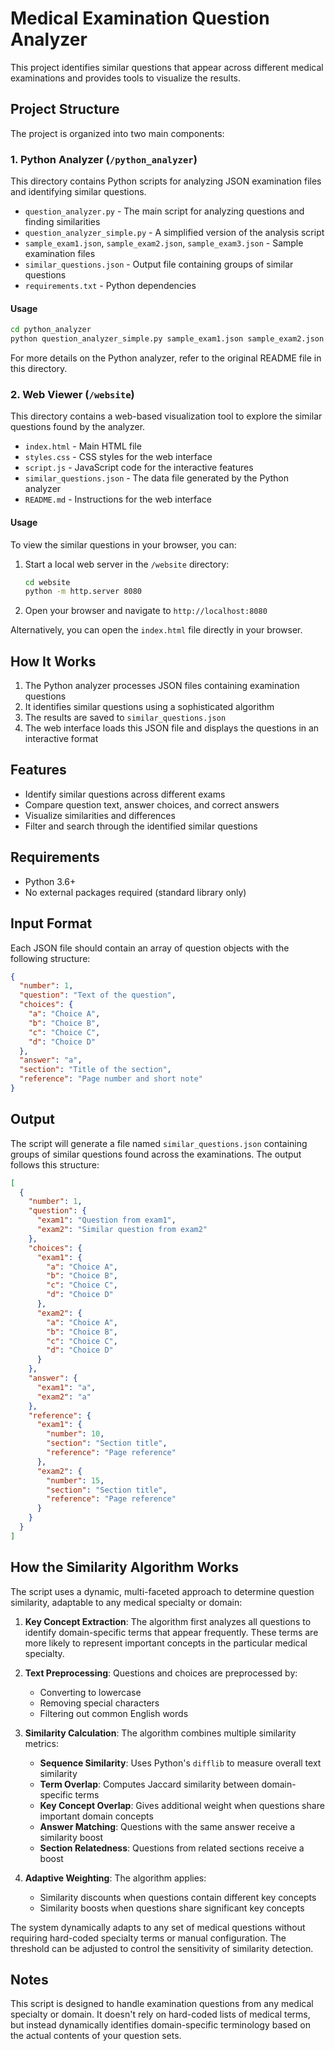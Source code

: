 # Medical Examination Question Analyzer

This project identifies similar questions that appear across different medical examinations and provides tools to visualize the results.

## Project Structure

The project is organized into two main components:

### 1. Python Analyzer (`/python_analyzer`)

This directory contains Python scripts for analyzing JSON examination files and identifying similar questions.

- `question_analyzer.py` - The main script for analyzing questions and finding similarities
- `question_analyzer_simple.py` - A simplified version of the analysis script
- `sample_exam1.json`, `sample_exam2.json`, `sample_exam3.json` - Sample examination files
- `similar_questions.json` - Output file containing groups of similar questions
- `requirements.txt` - Python dependencies

#### Usage

```bash
cd python_analyzer
python question_analyzer_simple.py sample_exam1.json sample_exam2.json sample_exam3.json
```

For more details on the Python analyzer, refer to the original README file in this directory.

### 2. Web Viewer (`/website`)

This directory contains a web-based visualization tool to explore the similar questions found by the analyzer.

- `index.html` - Main HTML file
- `styles.css` - CSS styles for the web interface
- `script.js` - JavaScript code for the interactive features
- `similar_questions.json` - The data file generated by the Python analyzer
- `README.md` - Instructions for the web interface

#### Usage

To view the similar questions in your browser, you can:

1. Start a local web server in the `/website` directory:
   ```bash
   cd website
   python -m http.server 8080
   ```
   
2. Open your browser and navigate to `http://localhost:8080`

Alternatively, you can open the `index.html` file directly in your browser.

## How It Works

1. The Python analyzer processes JSON files containing examination questions
2. It identifies similar questions using a sophisticated algorithm
3. The results are saved to `similar_questions.json`
4. The web interface loads this JSON file and displays the questions in an interactive format

## Features

- Identify similar questions across different exams
- Compare question text, answer choices, and correct answers
- Visualize similarities and differences
- Filter and search through the identified similar questions

## Requirements

- Python 3.6+
- No external packages required (standard library only)

## Input Format

Each JSON file should contain an array of question objects with the following structure:

```json
{
  "number": 1,
  "question": "Text of the question",
  "choices": {
    "a": "Choice A",
    "b": "Choice B",
    "c": "Choice C",
    "d": "Choice D"
  },
  "answer": "a",
  "section": "Title of the section",
  "reference": "Page number and short note"
}
```

## Output

The script will generate a file named `similar_questions.json` containing groups of similar questions found across the examinations. The output follows this structure:

```json
[
  {
    "number": 1,
    "question": {
      "exam1": "Question from exam1",
      "exam2": "Similar question from exam2"
    },
    "choices": {
      "exam1": {
        "a": "Choice A",
        "b": "Choice B",
        "c": "Choice C",
        "d": "Choice D"
      },
      "exam2": {
        "a": "Choice A",
        "b": "Choice B",
        "c": "Choice C",
        "d": "Choice D"
      }
    },
    "answer": {
      "exam1": "a",
      "exam2": "a"
    },
    "reference": {
      "exam1": {
        "number": 10,
        "section": "Section title",
        "reference": "Page reference"
      },
      "exam2": {
        "number": 15,
        "section": "Section title",
        "reference": "Page reference"
      }
    }
  }
]
```

## How the Similarity Algorithm Works

The script uses a dynamic, multi-faceted approach to determine question similarity, adaptable to any medical specialty or domain:

1. **Key Concept Extraction**: The algorithm first analyzes all questions to identify domain-specific terms that appear frequently. These terms are more likely to represent important concepts in the particular medical specialty.

2. **Text Preprocessing**: Questions and choices are preprocessed by:
   - Converting to lowercase
   - Removing special characters
   - Filtering out common English words

3. **Similarity Calculation**: The algorithm combines multiple similarity metrics:
   - **Sequence Similarity**: Uses Python's `difflib` to measure overall text similarity
   - **Term Overlap**: Computes Jaccard similarity between domain-specific terms
   - **Key Concept Overlap**: Gives additional weight when questions share important domain concepts
   - **Answer Matching**: Questions with the same answer receive a similarity boost
   - **Section Relatedness**: Questions from related sections receive a boost

4. **Adaptive Weighting**: The algorithm applies:
   - Similarity discounts when questions contain different key concepts
   - Similarity boosts when questions share significant key concepts

The system dynamically adapts to any set of medical questions without requiring hard-coded specialty terms or manual configuration. The threshold can be adjusted to control the sensitivity of similarity detection.

## Notes

This script is designed to handle examination questions from any medical specialty or domain. It doesn't rely on hard-coded lists of medical terms, but instead dynamically identifies domain-specific terminology based on the actual contents of your question sets. 